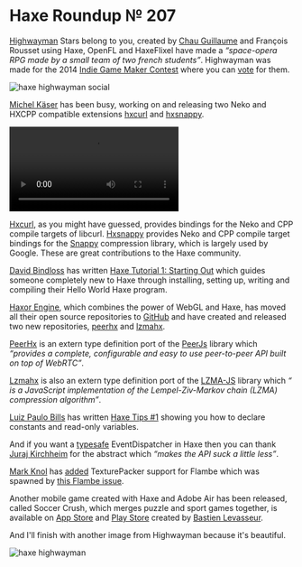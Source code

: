 [_template]: ../templates/roundup.html
[date]: / "2014-07-02T16:04:15+01:00"
[modified]: / "2014-07-02T22:48:20+02:00"
[“”]: a ""
# Haxe Roundup № 207

[Highwayman][l1] Stars belong to you, created by [Chau Guillaume][tw1] and 
François Rousset using Haxe, OpenFL and HaxeFlixel have made a _“space-opera
RPG made by a small team of two french students”_. Highwayman was made for
the 2014 [Indie Game Maker Contest][l2] where you can [vote][l2] for them.

![haxe highwayman social](/img/207/Beacon.png "Highwayman | Hello?")

[Michel Käser][tw2] has been busy, working on and releasing two Neko and HXCPP
compatible extensions [hxcurl] and [hxsnappy].

![haxe hxcurl](/img/207/hxcurl.mp4 "HxCurl Download Progress")

[Hxcurl], as you might have guessed, provides bindings for the Neko and CPP
compile targets of libcurl. [Hxsnappy] provides Neko and CPP compile target bindings 
for the [Snappy] compression library, which is largely used by Google. These are
great contributions to the Haxe community.

[David Bindloss][tw3] has written [Haxe Tutorial 1: Starting Out][l3] which guides
someone completely new to Haxe through installing, setting up, writing and compiling
their Hello World Haxe program.

[Haxor Engine][tw4], which combines the power of WebGL and Haxe, has moved all their
open source repositories to [GitHub][l4] and have created and released two new 
repositories, [peerhx] and [lzmahx].

[PeerHx] is an extern type definition port of the [PeerJs] library which _“provides
a complete, configurable and easy to use peer-to-peer API built on top of WebRTC”_.

[Lzmahx] is also an extern type definition port of the [LZMA-JS] library  which _“
is a JavaScript implementation of the Lempel-Ziv-Markov chain (LZMA) compression 
algorithm”_.

[Luiz Paulo Bills][tw4] has written [Haxe Tips #1][l5] showing you how to declare
constants and read-only variables.

And if you want a [typesafe] EventDispatcher in Haxe then you can thank
[Juraj Kirchheim][tw5] for the abstract which _“makes the API suck a little less”_.

[Mark Knol][tw6] has [added][l6] TexturePacker support for Flambe which was spawned
by [this Flambe issue][l7].

Another mobile game created with Haxe and Adobe Air has been released, called 
Soccer Crush, which merges puzzle and sport games together, is available on
[App Store] and [Play Store] created by [Bastien Levasseur][tw7].

And I'll finish with another image from Highwayman because it's beautiful.

![haxe highwayman](/img/207/galaxy.png "Highwayman")

[tw1]: https://twitter.com/Akryum "@Akryum"
[tw2]: https://twitter.com/frontenderch "@frontenderch"
[tw3]: https://twitter.com/davidbindloss "@davidbindloss"
[tw4]: https://twitter.com/luizbills "@luizbills"
[tw5]: https://twitter.com/back2dos "@back2dos"
[tw6]: https://twitter.com/mknol "@mknol"
[tw7]: https://twitter.com/nymac "@nymac"
	
[hxcurl]: https://github.com/MaddinXx/hxcurl "Libcurl Haxe Bindings on GitHub"
[hxsnappy]: https://github.com/MaddinXx/hxsnappy "Snappy Compression Library Bindings on GitHub"
[snappy]: https://code.google.com/p/snappy/ "Snappy Compression Library"
[peerhx]: https://github.com/haxorplatform/peerhx "PeerHx on GitHub"
[lzmahx]: https://github.com/haxorplatform/lzmahx "Lzmahx on GitHub"
[peerjs]: https://github.com/peers/peerjs "PeerJs on GitHub"
[lzma-js]: https://github.com/nmrugg/LZMA-JS "LZMA-JS on GitHub"
[typesafe]: https://gist.github.com/back2dos/84ff9caf2c2c7bdd4789 "Typesafe EventDispatcher"
[app store]: https://itunes.apple.com/us/app/soccer-crush-2014-edition/id850363116?mt=8 "Soccer Crush on the App Store"
[play store]: https://play.google.com/store/apps/details?id=air.com.virgoplay.soccershoot "Soccer Crush on the Play Store"

[l1]: http://highwayman-game.com/ "Highwayman | Stars belong to you"
[l2]: http://contest.rpgmakerweb.com/game/view/id/75#.U7QHF_ldWSq "Highwayman: Stars belong to you"
[l3]: http://davidbindloss.com/tutorials/haxe-tutorial-1 "Haxe Tutorial 1: Starting Out"
[l4]: https://github.com/haxorplatform "Haxor Platform on GitHub"
[l5]: https://luizbills.github.io/article/haxe-tips-1/ "Haxe Tips #1"
[l6]: https://gist.github.com/markknol/88893e41f3bb0200452f "Flambe TexturePacker Support"
[l7]: https://github.com/aduros/flambe/issues/272 "TexturePacker Support? on GitHub"


